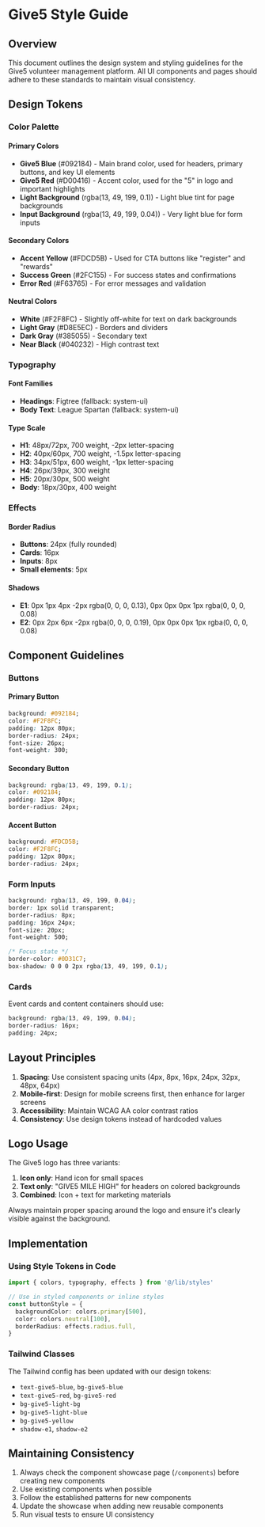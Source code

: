 # Give5 Style Guide

## Overview
This document outlines the design system and styling guidelines for the Give5 volunteer management platform. All UI components and pages should adhere to these standards to maintain visual consistency.

## Design Tokens

### Color Palette

#### Primary Colors
- **Give5 Blue** (#092184) - Main brand color, used for headers, primary buttons, and key UI elements
- **Give5 Red** (#D00416) - Accent color, used for the "5" in logo and important highlights
- **Light Background** (rgba(13, 49, 199, 0.1)) - Light blue tint for page backgrounds
- **Input Background** (rgba(13, 49, 199, 0.04)) - Very light blue for form inputs

#### Secondary Colors
- **Accent Yellow** (#FDCD5B) - Used for CTA buttons like "register" and "rewards"
- **Success Green** (#2FC155) - For success states and confirmations
- **Error Red** (#F63765) - For error messages and validation

#### Neutral Colors
- **White** (#F2F8FC) - Slightly off-white for text on dark backgrounds
- **Light Gray** (#D8E5EC) - Borders and dividers
- **Dark Gray** (#385055) - Secondary text
- **Near Black** (#040232) - High contrast text

### Typography

#### Font Families
- **Headings**: Figtree (fallback: system-ui)
- **Body Text**: League Spartan (fallback: system-ui)

#### Type Scale
- **H1**: 48px/72px, 700 weight, -2px letter-spacing
- **H2**: 40px/60px, 700 weight, -1.5px letter-spacing
- **H3**: 34px/51px, 600 weight, -1px letter-spacing
- **H4**: 26px/39px, 300 weight
- **H5**: 20px/30px, 500 weight
- **Body**: 18px/30px, 400 weight

### Effects

#### Border Radius
- **Buttons**: 24px (fully rounded)
- **Cards**: 16px
- **Inputs**: 8px
- **Small elements**: 5px

#### Shadows
- **E1**: 0px 1px 4px -2px rgba(0, 0, 0, 0.13), 0px 0px 0px 1px rgba(0, 0, 0, 0.08)
- **E2**: 0px 2px 6px -2px rgba(0, 0, 0, 0.19), 0px 0px 0px 1px rgba(0, 0, 0, 0.08)

## Component Guidelines

### Buttons

#### Primary Button
```css
background: #092184;
color: #F2F8FC;
padding: 12px 80px;
border-radius: 24px;
font-size: 26px;
font-weight: 300;
```

#### Secondary Button
```css
background: rgba(13, 49, 199, 0.1);
color: #092184;
padding: 12px 80px;
border-radius: 24px;
```

#### Accent Button
```css
background: #FDCD5B;
color: #F2F8FC;
padding: 12px 80px;
border-radius: 24px;
```

### Form Inputs

```css
background: rgba(13, 49, 199, 0.04);
border: 1px solid transparent;
border-radius: 8px;
padding: 16px 24px;
font-size: 20px;
font-weight: 500;

/* Focus state */
border-color: #0D31C7;
box-shadow: 0 0 0 2px rgba(13, 49, 199, 0.1);
```

### Cards

Event cards and content containers should use:
```css
background: rgba(13, 49, 199, 0.04);
border-radius: 16px;
padding: 24px;
```

## Layout Principles

1. **Spacing**: Use consistent spacing units (4px, 8px, 16px, 24px, 32px, 48px, 64px)
2. **Mobile-first**: Design for mobile screens first, then enhance for larger screens
3. **Accessibility**: Maintain WCAG AA color contrast ratios
4. **Consistency**: Use design tokens instead of hardcoded values

## Logo Usage

The Give5 logo has three variants:
1. **Icon only**: Hand icon for small spaces
2. **Text only**: "GIVE5 MILE HIGH" for headers on colored backgrounds
3. **Combined**: Icon + text for marketing materials

Always maintain proper spacing around the logo and ensure it's clearly visible against the background.

## Implementation

### Using Style Tokens in Code

```typescript
import { colors, typography, effects } from '@/lib/styles'

// Use in styled components or inline styles
const buttonStyle = {
  backgroundColor: colors.primary[500],
  color: colors.neutral[100],
  borderRadius: effects.radius.full,
}
```

### Tailwind Classes

The Tailwind config has been updated with our design tokens:
- `text-give5-blue`, `bg-give5-blue`
- `text-give5-red`, `bg-give5-red`
- `bg-give5-light-bg`
- `bg-give5-light-blue`
- `bg-give5-yellow`
- `shadow-e1`, `shadow-e2`

## Maintaining Consistency

1. Always check the component showcase page (`/components`) before creating new components
2. Use existing components when possible
3. Follow the established patterns for new components
4. Update the showcase when adding new reusable components
5. Run visual tests to ensure UI consistency